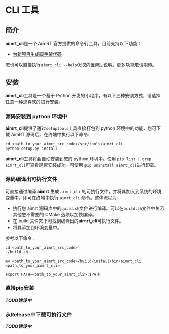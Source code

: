 
# CLI 工具


## 简介

**aimrt_cli**是一个 AimRT 官方提供的命令行工具，目前支持以下功能：

- [为新项目生成脚手架代码](./gen_prj.md)

您也可以直接执行`aimrt_cli --help`获取内置帮助说明。更多功能敬请期待。


## 安装
**aimrt_cli**工具是一个基于 Python 开发的小程序，有以下三种安装方式，请选择任意一种您喜欢的进行安装。


### 源码安装到 python 环境中
**aimrt_cli**提供了通过`setuptools`工具直接打包到 python 环境中的功能，您可下载 AimRT 源码后，在终端中执行以下命令:
```
cd <path_to_your_aimrt_src_code>/src/tools/aimrt_cli
python setup.py install
```
**aimrt_cli**工具将会自动安装到您的 python 环境中。使用 `pip list | grep aimrt_cli`可查看是否安装成功。可使用 `pip uninstall aimrt_cli`进行卸载。


### 源码编译出可执行文件
可直接通过编译 **aimrt** 生成 `aimrt_cli` 的可执行文件，并将其加入到系统的环境变量中，即可在终端中执行 `aimrt_cli` 命令。整体流程为:
- 执行您 aimrt 源码库中的`build.sh`文件进行编译。可以在`build.sh`文件中关闭其他您不需要的 CMake 选项以加快编译。
- 在 build 文件夹下可找到编译出的**aimrt_cli**可执行文件。
- 将其添加到环境变量中。

参考以下命令：
```
cd <path_to_your_aimrt_src_code>
./build.sh

mv <path_to_your_aimrt_src_code>/build/install/bin/aimrt_cli <path_to_your_aimrt_cli>

export PATH=<path_to_your_aimrt_cli>:$PATH
```

### 直接pip安装

***TODO建设中***

### 从Release中下载可执行文件

***TODO建设中***

